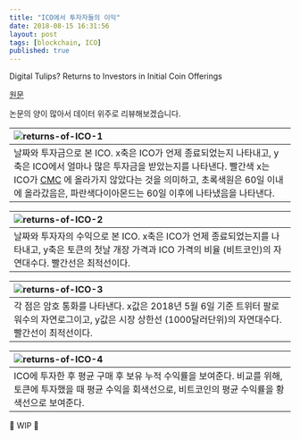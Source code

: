 ```yaml
---
title: "ICO에서 투자자들의 이익"
date: 2018-08-15 16:31:56
layout: post
tags: [blockchain, ICO]
published: true
---
```


Digital Tulips? Returns to Investors in Initial Coin Offerings 

[원문](https://poseidon01.ssrn.com/delivery.php?ID=204024105119027086074109009099104093034021070051045032025117103105027083085096114011048103001010014121023024085078002080004126107082070089028064092101014118082065035037042078111013094030008126022071066087070123103066005085026080014116004064013008121&EXT=pdf)

논문의 양이 많아서 데이터 위주로 리뷰해보겠습니다.

| ![returns-of-ICO-1](../../../../2018/08/returns-of-ICO-1.png) |
| :- |
|  날짜와 투자금으로 본 ICO. x축은 ICO가 언제 종료되었는지 나타내고, y축은 ICO에서 얼마나 많은 투자금을 받았는지를 나타낸다. 빨간색 x는 ICO가 [CMC](https://coinmarketcap.com/) 에 올라가지 않았다는 것을 의미하고, 초록색원은 60일 이내에 올라갔음은, 파란색다이아몬드는 60일 이후에 나타냈음을 나타낸다. |


| ![returns-of-ICO-2](../../../../2018/08/returns-of-ICO-2.png) |
| :- |
| 날짜와 투자자의 수익으로 본 ICO. x축은 ICO가 언제 종료되었는지를 나타내고, y축은 토큰의 첫날 개장 가격과 ICO 가격의 비율 (비트코인)의 자연대수다. 빨간선은 최적선이다. |

| ![returns-of-ICO-3](../../../../2018/08/returns-of-ICO-3.png) |
| :- |
| 각 점은 암호 통화를 나타낸다. x값은 2018년 5월 6일 기준 트위터 팔로워수의 자연로그이고, y값은 시장 상한선 (1000달러단위)의 자연대수다. 빨간선이 최적선이다. |

| ![returns-of-ICO-4](../../../../2018/08/returns-of-ICO-4.png) |
| :- |
| ICO에 투자한 후 평균 구매 후 보유 누적 수익률을 보여준다. 비교를 위해, 토큰에 투자했을 때 평균 수익을 회색선으로, 비트코인의 평균 수익률을 황색선으로 보여준다. |

🚧 WIP 🚧